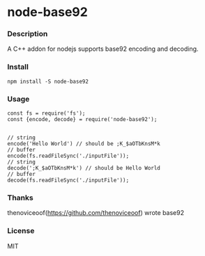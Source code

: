 # node-base92
### Description
A C++ addon for nodejs supports base92 encoding and decoding.
### Install

```
npm install -S node-base92
```

### Usage

```
const fs = require('fs');
const {encode, decode} = require('node-base92');


// string
encode('Hello World') // should be ;K_$aOTbKnsM*k
// buffer
encode(fs.readFileSync('./inputFile'));
// string
decode(';K_$aOTbKnsM*k') // should be Hello World
// buffer
decode(fs.readFileSync('./inputFile'));
```
### Thanks
thenoviceoof(https://github.com/thenoviceoof) wrote base92
### License
MIT